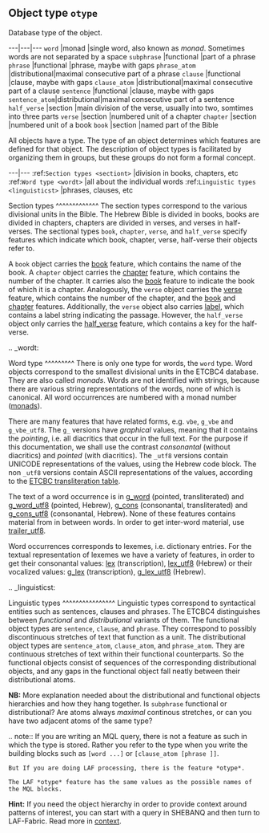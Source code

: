 Object type `otype`
------------------------------------------------------

Database type of the object.

---|---|---
`word`         |monad         |single word, also known as *monad*. Sometimes words are not separated by a space
`subphrase`    |functional    |part of a phrase
`phrase`       |functional    |phrase, maybe with gaps
`phrase_atom`  |distributional|maximal consecutive part of a phrase
`clause`       |functional    |clause, maybe with gaps
`clause_atom`  |distributional|maximal consecutive part of a clause
`sentence`     |functional    |clause, maybe with gaps
`sentence_atom`|distributional|maximal consecutive part of a sentence
`half_verse`   |section       |main division of the verse, usually into two, somtimes into three parts
`verse`        |section       |numbered unit of a chapter
`chapter`      |section       |numbered unit of a book
`book`         |section       |named part of the Bible

All objects have a type.
The type of an object determines which features are defined for that object.
The description of object types is facilitated by organizing them in groups, but these
groups do not form a formal concept.

---|---
:ref:`Section types <sectiont>`         |division in books, chapters, etc
:ref:`Word type <wordt>`                |all about the individual words
:ref:`Linguistic types <linguisticst>`  |phrases, clauses, etc

Section types
^^^^^^^^^^^^^
The section types correspond to the various divisional units in the Bible.
The Hebrew Bible is divided in books, books are divided in chapters, chapters are divided in verses, and verses in half-verses.
The sectional types
`book`, `chapter`, `verse`, and `half_verse`
specify features which indicate which book, chapter, verse, half-verse their objects refer to.

A `book` object carries the [book](book) feature, which contains the name of the book.
A `chapter` object carries the [chapter](chapter) feature, which contains the number of the chapter.
It carries also the [book](book) feature to indicate the book of which it is a chapter.
Analogously, the `verse` object carries the [verse](verse) feature, which contains the number of the chapter,
and the [book](book) and [chapter](chapter) features.
Additionally, the `verse` object also carries [label](label), which contains a label string indicating the passage.
However, the `half_verse` object only carries the [half_verse](half_verse) feature, which contains a key for the half-verse.

.. _wordt:

Word type
^^^^^^^^^
There is only one type for words, the `word` type.
Word objects correspond to the smallest divisional units in the ETCBC4 database.
They are also called *monads*. Words are not identified with strings, because there are various
string representations of the words, none of which is canonical. All word occurrences are numbered
with a monad number ([monads](monads)).

There are many features that have related forms, e.g. `vbe`, `g_vbe` and `g_vbe_utf8`.
The `g_` versions have *graphical* values, meaning that it contains the *pointing*, i.e. all diacritics that occur in the full text.
For the purpose if this documentation, we shall use the contrast *consonantal* (without diacritics) and *pointed* (with diacritics).
The `_utf8` versions contain UNICODE representations of the values, using the Hebrew code block.
The non `_utf8` versions contain ASCII representations of the values, according to the
[ETCBC transliteration table](https://shebanq.ancient-data.org/shebanq/static/docs/ETCBC4-transcription.pdf). 

The text of a word occurrence is in
[g_word](g_word) (pointed, transliterated) and [g_word_utf8](g_word_utf8) (pointed, Hebrew),
[g_cons](g_cons) (consonantal, transliterated) and [g_cons_utf8](g_cons_utf8) (consonantal, Hebrew).
None of these features contains material from in between words.
In order to get inter-word material, use 
[trailer_utf8](trailer_utf8).

Word occurrences corresponds to lexemes, i.e. dictionary entries.
For the textual representation of lexemes we have a variety of features, in order to get their 
consonantal values:
[lex](lex) (transcription), 
[lex_utf8](lex_utf8) (Hebrew)
or their vocalized values:
[g_lex](g_lex) (transcription),
[g_lex_utf8](g_lex_utf8) (Hebrew).

.. _linguisticst:

Linguistic types
^^^^^^^^^^^^^^^^
Linguistic types correspond to syntactical entities such as sentences, clauses and phrases.
The ETCBC4 distinguishes between *functional* and *distributional* variants of them.
The functional object types are `sentence`, `clause`, and `phrase`.
They correspond to possibly discontinuous stretches of text that function as a unit.
The distributional object types are `sentence_atom`, `clause_atom`, and `phrase_atom`.
They are continuous stretches of text within their functional counterparts.
So the functional objects consist of sequences of the corresponding distributional objects, and any gaps in
the functional object fall neatly between their distributional atoms.

**NB:**
More explanation needed about the distributional and functional objects hierarchies and how they hang together.
Is `subphrase` functional or distributional?
Are atoms always *maximal* continous stretches, or can you have two adjacent atoms of the same type?

.. note::
    If you are writing an MQL query, there is not a feature as such in which the type is stored.
    Rather you refer to the type when you write the building blocks such as `[word ...]` or
    `[clause_atom [phrase ]]`. 
    
    But If you are doing LAF processing, there is the feature *otype*.

    The LAF *otype* feature has the same values as the possible names of the MQL blocks.

**Hint:**
If you need the object hierarchy in order to provide context around patterns of interest, you can start with a query in SHEBANQ
and then turn to LAF-Fabric. Read more in [context](context).

